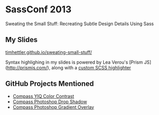 # SassConf 2013


Sweating the Small Stuff: Recreating Subtle Design Details Using Sass

## My Slides

[timhettler.github.io/sweating-small-stuff/](http://timhettler.github.io/sweating-small-stuff/)

Syntax highlighing in my slides is powered by Lea Verou's [Prism JS] (http://prismjs.com/), along with a [custom SCSS highlighter](https://gist.github.com/timhettler/5121421)

## GitHub Projects Mentioned

* [Compass YIQ Color Contrast](https://github.com/timhettler/compass-yiq-color-contrast)
* [Compass Photoshop Drop Shadow](https://github.com/heygrady/compass-photoshop-drop-shadow)
* [Compass Photoshop Gradient Overlay](https://github.com/timhettler/compass-photoshop-gradient-overlay)
